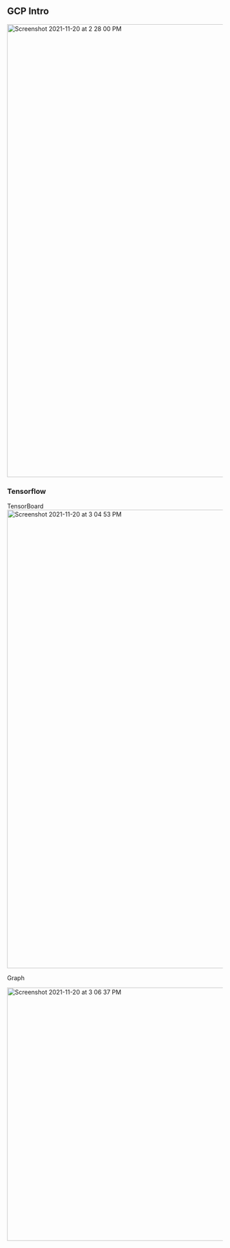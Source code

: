 ## GCP Intro ##

<img width="1055" alt="Screenshot 2021-11-20 at 2 28 00 PM" src="https://user-images.githubusercontent.com/61674750/142721527-d5507045-ebc3-4943-b002-e9642f37ea2a.png">

   
 ### Tensorflow ###    
 TensorBoard
<img width="1068" alt="Screenshot 2021-11-20 at 3 04 53 PM" src="https://user-images.githubusercontent.com/61674750/142721537-510c80a5-d12c-4d87-98f4-0ddcb819003e.png">
  
  Graph  
  
<img width="590" alt="Screenshot 2021-11-20 at 3 06 37 PM" src="https://user-images.githubusercontent.com/61674750/142721571-5c43b9a8-7009-4968-8081-4e8a77a80deb.png">
